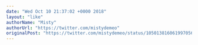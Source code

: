 ```yaml
---
date: "Wed Oct 10 21:37:02 +0000 2018"
layout: "like"
authorName: "Misty"
authorUrl: "https://twitter.com/mistydemeo"
originalPost: "https://twitter.com/mistydemeo/status/1050138160619970560"
---
```

